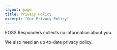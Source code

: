 ```yaml
---
layout: page
title: Privacy Policy
excerpt: "Our Privacy Policy"
---
```


FOSS Responders collects no information about you.

We also need an up-to-date privacy policy.